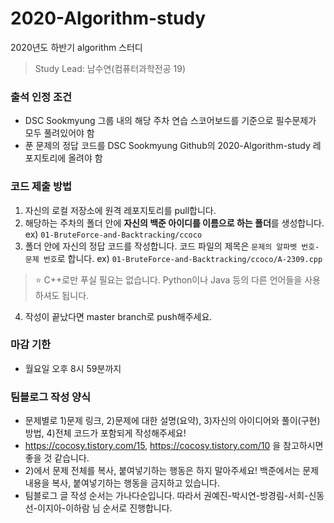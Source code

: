 # 2020-Algorithm-study
2020년도 하반기 algorithm 스터디
> Study Lead: 남수연(컴퓨터과학전공 19)

### 출석 인정 조건
- DSC Sookmyung 그룹 내의 해당 주차 연습 스코어보드를 기준으로 필수문제가 모두 풀려있어야 함
- 푼 문제의 정답 코드를 DSC Sookmyung Github의 2020-Algorithm-study 레포지토리에 올려야 함

### 코드 제출 방법
1. 자신의 로컬 저장소에 원격 레포지토리를 pull합니다.
2. 해당하는 주차의 폴더 안에 **자신의 백준 아이디를 이름으로 하는 폴더**를 생성합니다. ex) `01-BruteForce-and-Backtracking/ccoco`
3. 폴더 안에 자신의 정답 코드를 작성합니다. 코드 파일의 제목은 `문제의 알파벳 번호-문제 번호`로 합니다. ex) `01-BruteForce-and-Backtracking/ccoco/A-2309.cpp`
> ⭐️ C++로만 푸실 필요는 없습니다. Python이나 Java 등의 다른 언어들을 사용하셔도 됩니다.
4. 작성이 끝났다면 master branch로 push해주세요.

### 마감 기한
- 월요일 오후 8시 59분까지

### 팀블로그 작성 양식
- 문제별로 1)문제 링크, 2)문제에 대한 설명(요약), 3)자신의 아이디어와 풀이(구현) 방법, 4)전체 코드가 포함되게 작성해주세요!
-  https://cocosy.tistory.com/15, https://cocosy.tistory.com/10 을 참고하시면 좋을 것 같습니다.
- 2)에서 문제 전체를 복사, 붙여넣기하는 행동은 하지 말아주세요! 백준에서는 문제 내용을 복사, 붙여넣기하는 행동을 금지하고 있습니다.
- 팀블로그 글 작성 순서는 가나다순입니다. 따라서 권예진-박시연-방경림-서희-신동선-이지아-이하람 님 순서로 진행합니다.
